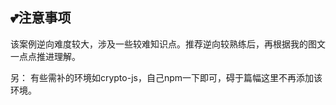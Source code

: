 ## 💕注意事项

该案例逆向难度较大，涉及一些较难知识点。推荐逆向较熟练后，再根据我的图文一点点推进理解。



另： 有些需补的环境如crypto-js，自己npm一下即可，碍于篇幅这里不再添加该环境。